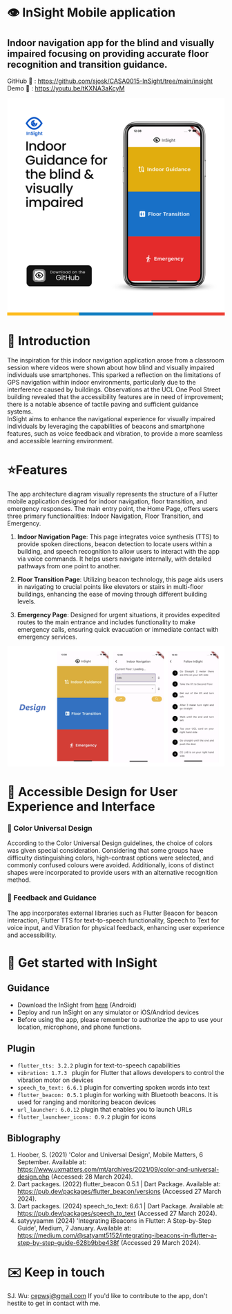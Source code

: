 # 👁 InSight Mobile application  
## Indoor navigation app for the blind and visually impaired ​focusing on providing accurate floor recognition and transition guidance.   
GitHub 🔗 : https://github.com/sjosk/CASA0015-InSight/tree/main/insight   
Demo   🔗 : https://youtu.be/tKXNA3aKcyM  

![App Post](https://github.com/sjosk/CASA0015-InSight/blob/main/Mobile%20App%20Post.png)  

# 👀 Introduction  
The inspiration for this indoor navigation application arose from a classroom session where videos were shown about how blind and visually impaired individuals use smartphones. This sparked a reflection on the limitations of GPS navigation within indoor environments, particularly due to the interference caused by buildings. Observations at the UCL One Pool Street building revealed that the accessibility features are in need of improvement; there is a notable absence of tactile paving and sufficient guidance systems.   
InSight aims to enhance the navigational experience for visually impaired individuals by leveraging the capabilities of beacons and smartphone features, such as voice feedback and vibration, to provide a more seamless and accessible learning environment.  

# ⭐️Features  
The app architecture diagram visually represents the structure of a Flutter mobile application designed for indoor navigation, floor transition, and emergency responses. The main entry point, the Home Page, offers users three primary functionalities: Indoor Navigation, Floor Transition, and Emergency.  

1. **Indoor Navigation Page**: This page integrates voice synthesis (TTS) to provide spoken directions, beacon detection to locate users within a building, and speech recognition to allow users to interact with the app via voice commands. It helps users navigate internally, with detailed pathways from one point to another.

2. **Floor Transition Page**: Utilizing beacon technology, this page aids users in navigating to crucial points like elevators or stairs in multi-floor buildings, enhancing the ease of moving through different building levels.

3. **Emergency Page**: Designed for urgent situations, it provides expedited routes to the main entrance and includes functionality to make emergency calls, ensuring quick evacuation or immediate contact with emergency services.

![Design](https://github.com/sjosk/CASA0015-InSight/blob/main/insight/assets/images/Design.png)  

# 🌻 Accessible Design for User Experience and Interface  

### 🎨 Color Universal Design
According to the Color Universal Design guidelines, the choice of colors was given special consideration. Considering that some groups have difficulty distinguishing colors, high-contrast options were selected, and commonly confused colours were avoided. Additionally, icons of distinct shapes were incorporated to provide users with an alternative recognition method.

### 📲 Feedback and Guidance  
The app incorporates external libraries such as Flutter Beacon for beacon interaction, Flutter TTS for text-to-speech functionality, Speech to Text for voice input, and Vibration for physical feedback, enhancing user experience and accessibility.  

# 📍 Get started with InSight  
## Guidance  
- Download the InSight from [here](https://github.com/sjosk/CASA0015-InSight/blob/main/insight/build0/app/outputs/flutter-apk/app-release.apk) (Android)
- Deploy and run InSight on any simulator or iOS/Andriod devices
- Before using the app, please remember to authorize the app to use your location, microphone, and phone functions.

## Plugin
- `flutter_tts: 3.2.2`     plugin for text-to-speech capabilities  
- `vibration: 1.7.3 `      plugin for Flutter that allows developers to control the vibration motor on devices  
- `speech_to_text: 6.6.1`  plugin for converting spoken words into text  
- `flutter_beacon: 0.5.1`  plugin for working with Bluetooth beacons. It is used for ranging and monitoring beacon devices  
- `url_launcher: 6.0.12`   plugin that enables you to launch URLs  
- `flutter_launcheer_icons: 0.9.2`  plugin for icons

## Biblography

1. Hoober, S. (2021) 'Color and Universal Design', Mobile Matters, 6 September.  Available at: <https://www.uxmatters.com/mt/archives/2021/09/color-and-universal-design.php> (Accessed: 28 March 2024).
2. Dart packages. (2022) flutter_beacon 0.5.1 | Dart Package.  Available at: <https://pub.dev/packages/flutter_beacon/versions> (Accessed 27 March 2024).  
3. Dart packages. (2024) speech_to_text: 6.6.1 | Dart Package.  Available at: <https://pub.dev/packages/speech_to_text> (Accessed 27 March 2024).
4. satyyyaamm (2024) 'Integrating iBeacons in Flutter: A Step-by-Step Guide', Medium, 7 January. Available at: <https://medium.com/@satyamt5152/integrating-ibeacons-in-flutter-a-step-by-step-guide-628b9bbe438f> (Accessed 29 March 2024).


# ✉️ Keep in touch  
SJ. Wu: cepwsj@gmail.com If you'd like to contribute to the app, don't hestite to get in contact with me.
